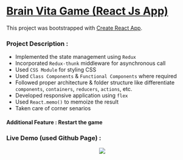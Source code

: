 # [Brain Vita Game (React Js App)](https://nitin-daddikar.github.io/Brain-Vita-Game/)

This project was bootstrapped with [Create React App](https://github.com/facebook/create-react-app).

### Project Description :

- Implemented the state management using `Redux`
- Incorporated `Redux-thunk` middleware for asynchronous call
- Used `CSS Module` for styling CSS
- Used `Class Components` & `Functional Components` where required
- Followed proper architecture & folder structure like differentiate `components`, `containers`, `reducers`, `actions`, etc.
- Developed responsive application using `flex`
- Used `React.memo()` to memoize the result
- Taken care of corner senarios

#### Additional Feature : Restart the game

### Live Demo (used Github Page) :



<p align="center">
  <img src="https://profile-counter.glitch.me/ComradeMohan-Brain-Vita-Game/count.svg" />
</p>
